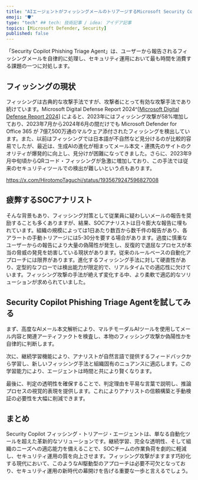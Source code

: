 ```yaml
---
title: "AIエージェントがフィッシングメールのトリアージするMicrosoft Security Copilot フィッシングトリアージ・エージェント"
emoji: "🛡" 
type: "tech" ## tech: 技術記事 / idea: アイデア記事
topics: [Microsoft Defender, Security] 
published: false
---
```


「Security Copilot Phishing Triage Agent」は、ユーザーから報告されるフィッシングメールを自律的に処理し、セキュリティ運用において最も時間を消費する課題の一つに対処します。

## フィッシングの現状

フィッシングは古典的な攻撃手法ですが、攻撃者にとって有効な攻撃手法であり続けています。Microsoft Digital Defense Report 2024^[[Microsoft Digital Defense Report 2024](https://www.microsoft.com/en-us/security/security-insider/threat-landscape/microsoft-digital-defense-report-2024?msockid=0d4bd66716e762e62137c358170d6324)] によると、2023年にはフィッシング攻撃が58%増加しており、2023年7月から2024年6月の間だけでも Microsoft Defender for Office 365 が 7億7,500万通のマルウェア添付されたフィッシングを検出しています。また、以前はフィッシングでは日本語が不自然など見分けるのが比較的容易でしたが、最近は、生成AIの進化が相まってメール本文・連携先のサイトのクオリティが爆発的に向上し、見分けが困難になってきました。さらに、2023年9月中旬頃からQRコード・フィッシングが急激に増加しており、この手法では従来のセキュリティツールでの検出が難しいという点もあります。

https://x.com/HirotomoTaguchi/status/1935679247596827008

## 疲弊するSOCアナリスト

そんな背景もあり、フィッシング対策として従業員に疑わしいメールの報告を奨励することも多くありますが、結果、SOCアナリストは日々膨大な報告に埋もれています。組織の規模によっては1日あたり数百から数千件の報告があり、各アラートの手動トリアージには5-30分を要する場合があります。過度に慎重なユーザーからの報告により大量の偽陽性が発生し、反復的で退屈なプロセスが本当の脅威の発見を妨害している現状があります。従来のルールベースの自動化アプローチには限界があります。進化するフィッシング手法に対して硬直性があり、定型的なフローでは検出能力が限定的で、リアルタイムでの適応性に欠けています。フィッシング攻撃の手法が絶えず変化する中、より柔軟で適応的なソリューションが求められていました。

## Security Copilot Phishing Triage Agentを試してみる

まず、高度なAIメール本文解析により、マルチモーダルAIツールを使用してメール内容と関連アーティファクトを検査し、本物のフィッシング攻撃か偽陽性かを自律的に判断します。

次に、継続学習機能により、アナリストが自然言語で提供するフィードバックから学習し、新しいフィッシング手法と組織固有のニュアンスに適応します。この学習能力により、エージェントは時間と共により賢くなります。

最後に、判定の透明性を確保することで、判定理由を平易な言葉で説明し、推論プロセスの視覚的表現を提供します。これによりアナリストの信頼構築と手動検証の必要性を大幅に削減できます。

## まとめ

Security Copilot フィッシング・トリアージ・エージェントは、単なる自動化ツールを超えた革新的なソリューションです。継続学習、完全な透明性、そして組織のニーズへの適応能力を備えることで、SOCチームの作業負荷を劇的に軽減し、セキュリティ運用の質を向上させます。フィッシング攻撃がますます巧妙化する現代において、このようなAI駆動型のアプローチは必要不可欠となっており、セキュリティ運用の新時代の幕開けを告げる重要な一歩と言えるでしょう。
